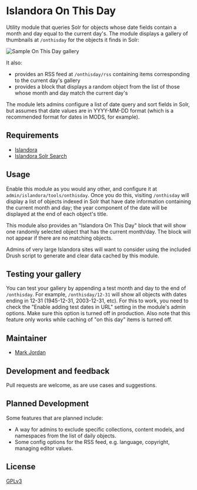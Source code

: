 # Islandora On This Day

Utility module that queries Solr for objects whose date fields contain a month and day equal to the current day's. The module displays a gallery of thumbnails at `/onthisday` for the objects it finds in Solr:

![Sample On This Day gallery](https://dl.dropboxusercontent.com/u/1015702/linked_to/onthisday.png)

It also:

* provides an RSS feed at `/onthisday/rss` containing items corresponding to the current day's gallery
* provides a block that displays a random object from the list of those whose month and day match the current day's

The module lets admins configure a list of date query and sort fields in Solr, but assumes that date values are in YYYY-MM-DD format (which is a recommended format for dates in MODS, for example).

## Requirements

* [Islandora](https://github.com/Islandora/islandora)
* [Islandora Solr Search](https://github.com/Islandora/islandora_solr_search)

## Usage

Enable this module as you would any other, and configure it at `admin/islandora/tools/onthisday`. Once you do this, visiting `/onthisday` will display a list of objects indexed in Solr that have date information containing the current month and day; the year component of the date will be displayed at the end of each object's title.

This module also provides an "Islandora On This Day" block that will show one randomly selected object that has the current month/day. The block will not appear if there are no matching objects.

Admins of very large Islandora sites will want to consider using the included Drush script to generate and clear data cached by this module.

## Testing your gallery

You can test your gallery by appending a test month and day to the end of `/onthisday`. For example, `/onthisday/12-31` will show all objects with dates ending in 12-31 (1945-12-31, 2003-12-31, etc). For this to work, you need to check the "Enable adding test dates in URL" setting in the module's admin options. Make sure this option is turned off in production. Also note that this feature only works while caching of "on this day" items is turned off.

## Maintainer

* [Mark Jordan](https://github.com/mjordan)

## Development and feedback

Pull requests are welcome, as are use cases and suggestions.

## Planned Development

Some features that are planned include:

* A way for admins to exclude specific collections, content models, and namespaces from the list of daily objects.
* Some config options for the RSS feed, e.g. language, copyright, managing editor values.

## License

 [GPLv3](http://www.gnu.org/licenses/gpl-3.0.txt)
